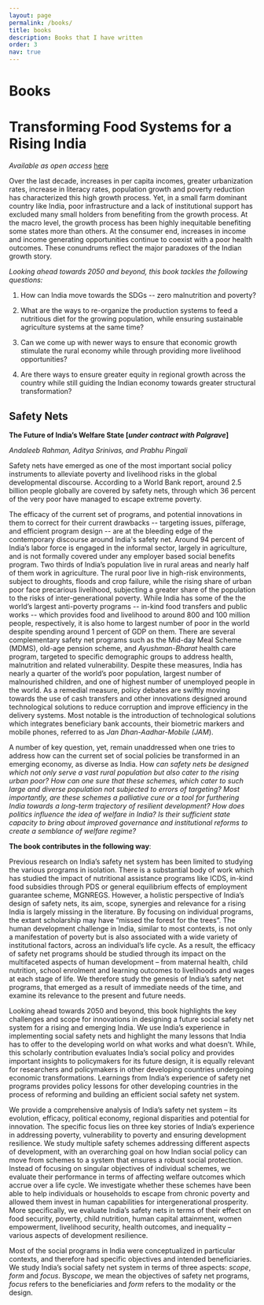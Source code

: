 ```yaml
---
layout: page
permalink: /books/
title: books
description: Books that I have written
order: 3
nav: true
---
```


# Books



# Transforming Food Systems for a Rising India

*Available as open access* [here](https://www.google.com/url?q=https%3A%2F%2Flink.springer.com%2Fbook%2F10.1007%2F978-3-030-14409-8%23toc&sa=D&sntz=1&usg=AFQjCNEPJ5WfJaWfOfkhc_C18V-CYsno0Q)

Over the last decade, increases in per capita incomes, greater urbanization rates, increase in literacy rates, population growth and poverty reduction has characterized this high growth process. Yet, in a small farm dominant country like India, poor infrastructure and a lack of institutional support has excluded many small holders from benefiting from the growth process. At the macro level, the growth process has been highly inequitable benefiting some states more than others. At the consumer end, increases in income and income generating opportunities continue to coexist with a poor health outcomes. These conundrums reflect the major paradoxes of the Indian growth story.

*Looking ahead towards 2050 and beyond, this book tackles the following questions:*

1. How can India move towards the SDGs -- zero malnutrition and poverty?

2. What are the ways to re-organize the production systems to feed a nutritious diet for the growing population, while ensuring sustainable agriculture systems at the same time?

3. Can we come up with newer ways to ensure that economic growth stimulate the rural economy while through providing more livelihood opportunities?

4. Are there ways to ensure greater equity in regional growth across the country while still guiding the Indian economy towards greater structural transformation?

## Safety Nets

**The Future of India’s Welfare State [*under contract with Palgrave*]**

*Andaleeb Rahman, Aditya Srinivas, and Prabhu Pingali*

Safety nets have emerged as one of the most important social policy instruments to alleviate poverty and livelihood risks in the global developmental discourse. According to a World Bank report, around 2.5 billion people globally are covered by safety nets, through which 36 percent of the very poor have managed to escape extreme poverty.

The efficacy of the current set of programs, and potential innovations in them to correct for their current drawbacks -- targeting issues, pilferage, and efficient program design -- are at the bleeding edge of the contemporary discourse around India's safety net. Around 94 percent of India’s labor force is engaged in the informal sector, largely in agriculture, and is not formally covered under any employer based social benefits program. Two thirds of India’s population live in rural areas and nearly half of them work in agriculture. The rural poor live in high-risk environments, subject to droughts, floods and crop failure, while the rising share of urban poor face precarious livelihood, subjecting a greater share of the population to the risks of inter-generational poverty. While India has some of the the world’s largest anti-poverty programs -- in-kind food transfers and public works -- which provides food and livelihood to around 800 and 100 million people, respectively, it is also home to largest number of poor in the world despite spending around 1 percent of GDP on them. There are several complementary safety net programs such as the Mid-day Meal Scheme (MDMS), old-age pension scheme, and *Ayushman-Bharat* health care program, targeted to specific demographic groups to address health, malnutrition and related vulnerability. Despite these measures, India has nearly a quarter of the world’s poor population, largest number of malnourished children, and one of highest number of unemployed people in the world. As a remedial measure, policy debates are swiftly moving towards the use of cash transfers and other innovations designed around technological solutions to reduce corruption and improve efficiency in the delivery systems. Most notable is the introduction of technological solutions which integrates beneficiary bank accounts, their biometric markers and mobile phones, referred to as *Jan Dhan-Aadhar-Mobile* *(JAM*).

A number of key question, yet, remain unaddressed when one tries to address how can the current set of social policies be transformed in an emerging economy, as diverse as India. How *can safety nets be designed which not only serve a vast rural population but also cater to the rising urban poor? How can one sure that these schemes, which cater to such large and diverse population not subjected to errors of targeting? Most importantly, are these schemes a palliative cure or a tool for furthering India towards a long-term trajectory of resilient development? How does politics influence the idea of welfare in India? Is their sufficient state capacity to bring about improved governance and institutional reforms to create a semblance of welfare regime?*

**The book contributes in the following way**:

Previous research on India’s safety net system has been limited to studying the various programs in isolation. There is a substantial body of work which has studied the impact of nutritional assistance programs like ICDS, in-kind food subsidies through PDS or general equilibrium effects of employment guarantee scheme, MGNREGS. However, a holistic perspective of India’s design of safety nets, its aim, scope, synergies and relevance for a rising India is largely missing in the literature. By focusing on individual programs, the extant scholarship may have “missed the forest for the trees”. The human development challenge in India, similar to most contexts, is not only a manifestation of poverty but is also associated with a wide variety of institutional factors, across an individual’s life cycle. As a result, the efficacy of safety net programs should be studied through its impact on the multifaceted aspects of human development – from maternal health, child nutrition, school enrolment and learning outcomes to livelihoods and wages at each stage of life. We therefore study the genesis of India’s safety net programs, that emerged as a result of immediate needs of the time, and examine its relevance to the present and future needs.

Looking ahead towards 2050 and beyond, this book highlights the key challenges and scope for innovations in designing a future social safety net system for a rising and emerging India. We use India’s experience in implementing social safety nets and highlight the many lessons that India has to offer to the developing world on what works and what doesn’t. While, this scholarly contribution evaluates India’s social policy and provides important insights to policymakers for its future design, it is equally relevant for researchers and policymakers in other developing countries undergoing economic transformations. Learnings from India’s experience of safety net programs provides policy lessons for other developing countries in the process of reforming and building an efficient social safety net system.

We provide a comprehensive analysis of India’s safety net system – its evolution, efficacy, political economy, regional disparities and potential for innovation. The specific focus lies on three key stories of India’s experience in addressing poverty, vulnerability to poverty and ensuring development resilience. We study multiple safety schemes addressing different aspects of development, with an overarching goal on how Indian social policy can move from schemes to a system that ensures a robust social protection. Instead of focusing on singular objectives of individual schemes, we evaluate their performance in terms of affecting welfare outcomes which accrue over a life cycle. We investigate whether these schemes have been able to help individuals or households to escape from chronic poverty and allowed them invest in human capabilities for intergenerational prosperity. More specifically, we evaluate India’s safety nets in terms of their effect on food security, poverty, child nutrition, human capital attainment, women empowerment, livelihood security, health outcomes, and inequality – various aspects of development resilience.

Most of the social programs in India were conceptualized in particular contexts, and therefore had specific objectives and intended beneficiaries. We study India’s social safety net system in terms of three aspects: *scope*, *form* and *focus*. By*scope*, we mean the objectives of safety net programs, *focus* refers to the beneficiaries and *form* refers to the modality or the design.

